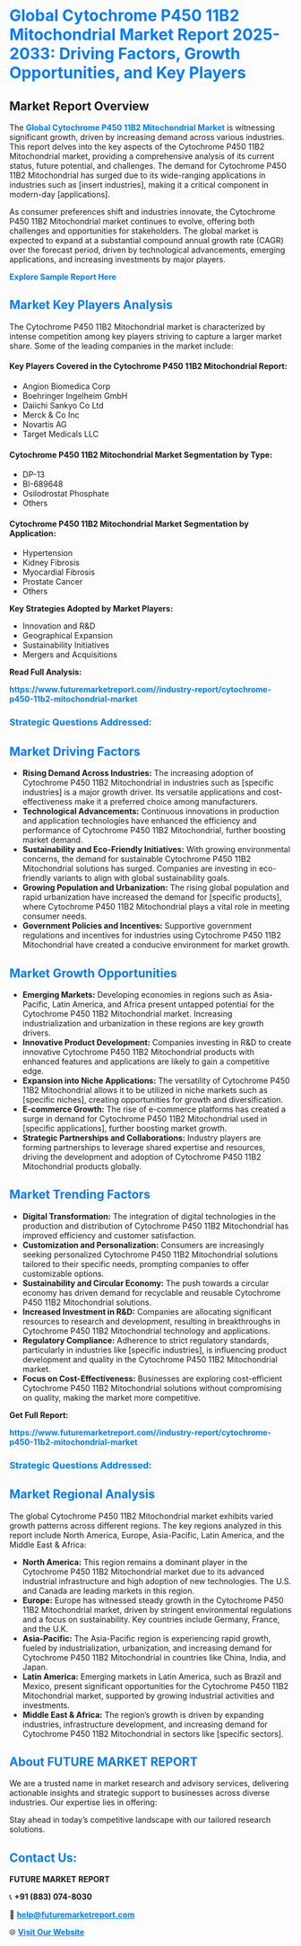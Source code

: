 <h1 style="color: #007BFF;">Global Cytochrome P450 11B2 Mitochondrial Market Report 2025-2033: Driving Factors, Growth Opportunities, and Key Players</h1>

<section id="overview">
<h2>Market Report Overview</h2>
<p>The <a href="https://www.futuremarketreport.com//industry-report/cytochrome-p450-11b2-mitochondrial-market" style="color: #007BFF; text-decoration: none;"><strong>Global Cytochrome P450 11B2 Mitochondrial Market</strong></a> is witnessing significant growth, driven by increasing demand across various industries. This report delves into the key aspects of the Cytochrome P450 11B2 Mitochondrial market, providing a comprehensive analysis of its current status, future potential, and challenges. The demand for Cytochrome P450 11B2 Mitochondrial has surged due to its wide-ranging applications in industries such as [insert industries], making it a critical component in modern-day [applications].</p>
<p>As consumer preferences shift and industries innovate, the Cytochrome P450 11B2 Mitochondrial market continues to evolve, offering both challenges and opportunities for stakeholders. The global market is expected to expand at a substantial compound annual growth rate (CAGR) over the forecast period, driven by technological advancements, emerging applications, and increasing investments by major players.</p>
</section>

<section id="overview">
<p><a href="https://www.futuremarketreport.com//request-sample/reportId=52934" style="color: #007BFF; text-decoration: none;"><strong>Explore Sample Report Here</strong></a></p>
</section>

<section id="key-players">
<h2 style="color: #007BFF;">Market Key Players Analysis</h2>
<p>The Cytochrome P450 11B2 Mitochondrial market is characterized by intense competition among key players striving to capture a larger market share. Some of the leading companies in the market include:</p>
<h4>Key Players Covered in the Cytochrome P450 11B2 Mitochondrial Report:</h4>
<ul><li>Angion Biomedica Corp</li><li>Boehringer Ingelheim GmbH</li><li>Daiichi Sankyo Co Ltd</li><li>Merck &amp; Co Inc</li><li>Novartis AG</li><li>Target Medicals LLC</li></ul>
<h4>Cytochrome P450 11B2 Mitochondrial Market Segmentation by Type:</h4>
<ul><li>DP-13</li><li>BI-689648</li><li>Osilodrostat Phosphate</li><li>Others</li></ul>

<h4>Cytochrome P450 11B2 Mitochondrial Market Segmentation by Application:</h4>
<ul><li>Hypertension</li><li>Kidney Fibrosis</li><li>Myocardial Fibrosis</li><li>Prostate Cancer</li><li>Others</li></ul>
<p><strong>Key Strategies Adopted by Market Players:</strong></p>
<ul>
<li>Innovation and R&D</li>
<li>Geographical Expansion</li>
<li>Sustainability Initiatives</li>
<li>Mergers and Acquisitions</li>
</ul>
</section>

<section>
<p><strong>Read Full Analysis: </strong></p><a href="https://www.futuremarketreport.com//industry-report/cytochrome-p450-11b2-mitochondrial-market" style="color: #007BFF; text-decoration: none;"><strong>https://www.futuremarketreport.com//industry-report/cytochrome-p450-11b2-mitochondrial-market</strong></a>
<h3 style="color: #007BFF;">Strategic Questions Addressed:</h3>
</section>

<section id="driving-factors">
<h2 style="color: #007BFF;">Market Driving Factors</h2>
<ul>
<li><strong>Rising Demand Across Industries:</strong> The increasing adoption of Cytochrome P450 11B2 Mitochondrial in industries such as [specific industries] is a major growth driver. Its versatile applications and cost-effectiveness make it a preferred choice among manufacturers.</li>
<li><strong>Technological Advancements:</strong> Continuous innovations in production and application technologies have enhanced the efficiency and performance of Cytochrome P450 11B2 Mitochondrial, further boosting market demand.</li>
<li><strong>Sustainability and Eco-Friendly Initiatives:</strong> With growing environmental concerns, the demand for sustainable Cytochrome P450 11B2 Mitochondrial solutions has surged. Companies are investing in eco-friendly variants to align with global sustainability goals.</li>
<li><strong>Growing Population and Urbanization:</strong> The rising global population and rapid urbanization have increased the demand for [specific products], where Cytochrome P450 11B2 Mitochondrial plays a vital role in meeting consumer needs.</li>
<li><strong>Government Policies and Incentives:</strong> Supportive government regulations and incentives for industries using Cytochrome P450 11B2 Mitochondrial have created a conducive environment for market growth.</li>
</ul>
</section>

<section id="growth-opportunities">
<h2 style="color: #007BFF;">Market Growth Opportunities</h2>
<ul>
<li><strong>Emerging Markets:</strong> Developing economies in regions such as Asia-Pacific, Latin America, and Africa present untapped potential for the Cytochrome P450 11B2 Mitochondrial market. Increasing industrialization and urbanization in these regions are key growth drivers.</li>
<li><strong>Innovative Product Development:</strong> Companies investing in R&D to create innovative Cytochrome P450 11B2 Mitochondrial products with enhanced features and applications are likely to gain a competitive edge.</li>
<li><strong>Expansion into Niche Applications:</strong> The versatility of Cytochrome P450 11B2 Mitochondrial allows it to be utilized in niche markets such as [specific niches], creating opportunities for growth and diversification.</li>
<li><strong>E-commerce Growth:</strong> The rise of e-commerce platforms has created a surge in demand for Cytochrome P450 11B2 Mitochondrial used in [specific applications], further boosting market growth.</li>
<li><strong>Strategic Partnerships and Collaborations:</strong> Industry players are forming partnerships to leverage shared expertise and resources, driving the development and adoption of Cytochrome P450 11B2 Mitochondrial products globally.</li>
</ul>
</section>

<section id="trending-factors">
<h2 style="color: #007BFF;">Market Trending Factors</h2>
<ul>
<li><strong>Digital Transformation:</strong> The integration of digital technologies in the production and distribution of Cytochrome P450 11B2 Mitochondrial has improved efficiency and customer satisfaction.</li>
<li><strong>Customization and Personalization:</strong> Consumers are increasingly seeking personalized Cytochrome P450 11B2 Mitochondrial solutions tailored to their specific needs, prompting companies to offer customizable options.</li>
<li><strong>Sustainability and Circular Economy:</strong> The push towards a circular economy has driven demand for recyclable and reusable Cytochrome P450 11B2 Mitochondrial solutions.</li>
<li><strong>Increased Investment in R&D:</strong> Companies are allocating significant resources to research and development, resulting in breakthroughs in Cytochrome P450 11B2 Mitochondrial technology and applications.</li>
<li><strong>Regulatory Compliance:</strong> Adherence to strict regulatory standards, particularly in industries like [specific industries], is influencing product development and quality in the Cytochrome P450 11B2 Mitochondrial market.</li>
<li><strong>Focus on Cost-Effectiveness:</strong> Businesses are exploring cost-efficient Cytochrome P450 11B2 Mitochondrial solutions without compromising on quality, making the market more competitive.</li>
</ul>
</section>

<section>
<p><strong>Get Full Report: </strong></p><a href="https://www.futuremarketreport.com//industry-report/cytochrome-p450-11b2-mitochondrial-market" style="color: #007BFF; text-decoration: none;"><strong>https://www.futuremarketreport.com//industry-report/cytochrome-p450-11b2-mitochondrial-market</strong></a>
<h3 style="color: #007BFF;">Strategic Questions Addressed:</h3>
</section>


<section id="regional-analysis">
<h2 style="color: #007BFF;">Market Regional Analysis</h2>
<p>The global Cytochrome P450 11B2 Mitochondrial market exhibits varied growth patterns across different regions. The key regions analyzed in this report include North America, Europe, Asia-Pacific, Latin America, and the Middle East & Africa:</p>
<ul>
<li><strong>North America:</strong> This region remains a dominant player in the Cytochrome P450 11B2 Mitochondrial market due to its advanced industrial infrastructure and high adoption of new technologies. The U.S. and Canada are leading markets in this region.</li>
<li><strong>Europe:</strong> Europe has witnessed steady growth in the Cytochrome P450 11B2 Mitochondrial market, driven by stringent environmental regulations and a focus on sustainability. Key countries include Germany, France, and the U.K.</li>
<li><strong>Asia-Pacific:</strong> The Asia-Pacific region is experiencing rapid growth, fueled by industrialization, urbanization, and increasing demand for Cytochrome P450 11B2 Mitochondrial in countries like China, India, and Japan.</li>
<li><strong>Latin America:</strong> Emerging markets in Latin America, such as Brazil and Mexico, present significant opportunities for the Cytochrome P450 11B2 Mitochondrial market, supported by growing industrial activities and investments.</li>
<li><strong>Middle East & Africa:</strong> The region’s growth is driven by expanding industries, infrastructure development, and increasing demand for Cytochrome P450 11B2 Mitochondrial in sectors like [specific sectors].</li>
</ul>
</section>

<footer>
<h2 style="color: #007BFF;">About FUTURE MARKET REPORT</h2>
<p>We are a trusted name in market research and advisory services, delivering actionable insights and strategic support to businesses across diverse industries. Our expertise lies in offering:</p>

<p>Stay ahead in today’s competitive landscape with our tailored research solutions.</p>

<h2 style="color: #007BFF;">Contact Us:</h2>
<p><strong>FUTURE MARKET REPORT</strong></p>
<p>📞 <strong>+91 (883) 074-8030</strong></p>
<p>📧 <strong><a href="mailto:help@futuremarketreport.com" style="color: #007BFF;">help@futuremarketreport.com</a></strong></p>
<p>🌐 <strong><a href="https://www.futuremarketreport.com/" style="color: #007BFF;">Visit Our Website</a></strong></p>
</footer>